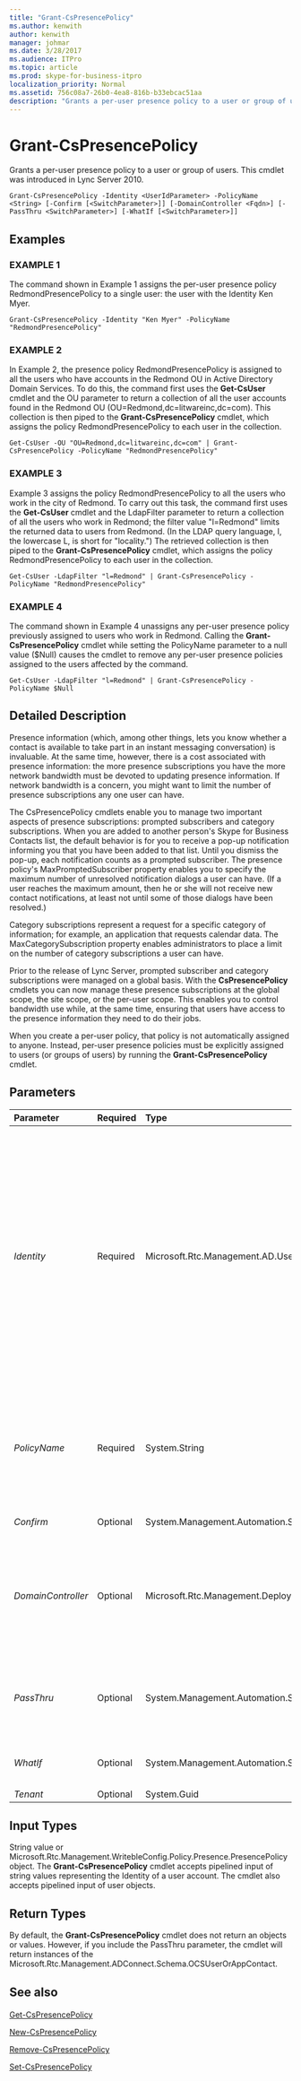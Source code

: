 ```yaml
---
title: "Grant-CsPresencePolicy"
ms.author: kenwith
author: kenwith
manager: johmar
ms.date: 3/28/2017
ms.audience: ITPro
ms.topic: article
ms.prod: skype-for-business-itpro
localization_priority: Normal
ms.assetid: 756c08a7-26b0-4ea8-816b-b33ebcac51aa
description: "Grants a per-user presence policy to a user or group of users. This cmdlet was introduced in Lync Server 2010."
---
```


# Grant-CsPresencePolicy
 
Grants a per-user presence policy to a user or group of users. This cmdlet was introduced in Lync Server 2010.
  
```
Grant-CsPresencePolicy -Identity <UserIdParameter> -PolicyName <String> [-Confirm [<SwitchParameter>]] [-DomainController <Fqdn>] [-PassThru <SwitchParameter>] [-WhatIf [<SwitchParameter>]]

```

## Examples

### EXAMPLE 1

The command shown in Example 1 assigns the per-user presence policy RedmondPresencePolicy to a single user: the user with the Identity Ken Myer.
  
```
Grant-CsPresencePolicy -Identity "Ken Myer" -PolicyName "RedmondPresencePolicy"
```

### EXAMPLE 2

In Example 2, the presence policy RedmondPresencePolicy is assigned to all the users who have accounts in the Redmond OU in Active Directory Domain Services. To do this, the command first uses the **Get-CsUser** cmdlet and the OU parameter to return a collection of all the user accounts found in the Redmond OU (OU=Redmond,dc=litwareinc,dc=com). This collection is then piped to the **Grant-CsPresencePolicy** cmdlet, which assigns the policy RedmondPresencePolicy to each user in the collection.
  
```
Get-CsUser -OU "OU=Redmond,dc=litwareinc,dc=com" | Grant-CsPresencePolicy -PolicyName "RedmondPresencePolicy"
```

### EXAMPLE 3

Example 3 assigns the policy RedmondPresencePolicy to all the users who work in the city of Redmond. To carry out this task, the command first uses the **Get-CsUser** cmdlet and the LdapFilter parameter to return a collection of all the users who work in Redmond; the filter value "l=Redmond" limits the returned data to users from Redmond. (In the LDAP query language, l, the lowercase L, is short for "locality.") The retrieved collection is then piped to the **Grant-CsPresencePolicy** cmdlet, which assigns the policy RedmondPresencePolicy to each user in the collection.
  
```
Get-CsUser -LdapFilter "l=Redmond" | Grant-CsPresencePolicy -PolicyName "RedmondPresencePolicy"
```

### EXAMPLE 4

The command shown in Example 4 unassigns any per-user presence policy previously assigned to users who work in Redmond. Calling the **Grant-CsPresencePolicy** cmdlet while setting the PolicyName parameter to a null value ($Null) causes the cmdlet to remove any per-user presence policies assigned to the users affected by the command.
  
```
Get-CsUser -LdapFilter "l=Redmond" | Grant-CsPresencePolicy -PolicyName $Null
```

## Detailed Description

Presence information (which, among other things, lets you know whether a contact is available to take part in an instant messaging conversation) is invaluable. At the same time, however, there is a cost associated with presence information: the more presence subscriptions you have the more network bandwidth must be devoted to updating presence information. If network bandwidth is a concern, you might want to limit the number of presence subscriptions any one user can have.
  
The CsPresencePolicy cmdlets enable you to manage two important aspects of presence subscriptions: prompted subscribers and category subscriptions. When you are added to another person's Skype for Business Contacts list, the default behavior is for you to receive a pop-up notification informing you that you have been added to that list. Until you dismiss the pop-up, each notification counts as a prompted subscriber. The presence policy's MaxPromptedSubscriber property enables you to specify the maximum number of unresolved notification dialogs a user can have. (If a user reaches the maximum amount, then he or she will not receive new contact notifications, at least not until some of those dialogs have been resolved.) 
  
Category subscriptions represent a request for a specific category of information; for example, an application that requests calendar data. The MaxCategorySubscription property enables administrators to place a limit on the number of category subscriptions a user can have.
  
Prior to the release of Lync Server, prompted subscriber and category subscriptions were managed on a global basis. With the **CsPresencePolicy** cmdlets you can now manage these presence subscriptions at the global scope, the site scope, or the per-user scope. This enables you to control bandwidth use while, at the same time, ensuring that users have access to the presence information they need to do their jobs.
  
When you create a per-user policy, that policy is not automatically assigned to anyone. Instead, per-user presence policies must be explicitly assigned to users (or groups of users) by running the **Grant-CsPresencePolicy** cmdlet.
  
## Parameters

|**Parameter**|**Required**|**Type**|**Description**|
|:-----|:-----|:-----|:-----|
| _Identity_ <br/> |Required  <br/> |Microsoft.Rtc.Management.AD.UserIdParameter  <br/> |Indicates the Identity of the user account to be assigned the presence policy. User Identities can be specified using one of four formats: 1) the user's SIP address; 2) the user's user principal name (UPN); 3) the user's domain name and logon name, in the form domain\logon (for example, litwareinc\kenmyer); and, 4) the user's Active Directory display name (for example, Ken Myer). User Identities can also be specified by using the user's Active Directory distinguished name.  <br/> In addition, you can use the asterisk (\*) wildcard character when using the Display Name as the user Identity. For example, the Identity "\* Smith" returns all the users with display name that ends with the string value "Smith".  <br/> |
| _PolicyName_ <br/> |Required  <br/> |System.String  <br/> |Identity of the per-user policy to be assigned; for example:  <br/>  `-PolicyName "RedmondPresencePolicy"` <br/> The PolicyName is the Identity of the policy minus the "tag:" prefix. For example, a policy with the Identity "tag:NorthAmericaPresencePolicy" has a PolicyName equal to "NorthAmericaPresencePolicy".  <br/> |
| _Confirm_ <br/> |Optional  <br/> |System.Management.Automation.SwitchParameter  <br/> |Prompts you for confirmation before executing the command.  <br/> |
| _DomainController_ <br/> |Optional  <br/> |Microsoft.Rtc.Management.Deploy.Fqdn  <br/> |Fully qualified name of the domain (FQDN) controller to be contacted when assigning the policy. For example:  <br/>  `-DomainController atl-dc-001.litwareinc.com` <br/> If not specified, the **Grant-CsPresencePolicy** cmdlet will contact the nearest available domain controller when assigning the policy. <br/> |
| _PassThru_ <br/> |Optional  <br/> |System.Management.Automation.SwitchParameter  <br/> |Enables you to pass a user object through the pipeline that represents the user being assigned the policy. By default, the **Grant-CsPresencePolicy** cmdlet does not pass objects through the pipeline. <br/> |
| _WhatIf_ <br/> |Optional  <br/> |System.Management.Automation.SwitchParameter  <br/> |Describes what would happen if you executed the command without actually executing the command.  <br/> |
| _Tenant_ <br/> |Optional  <br/> |System.Guid  <br/> |PARAMVALUE: Guid  <br/> |
   
## Input Types

String value or Microsoft.Rtc.Management.WritebleConfig.Policy.Presence.PresencePolicy object. The **Grant-CsPresencePolicy** cmdlet accepts pipelined input of string values representing the Identity of a user account. The cmdlet also accepts pipelined input of user objects.
  
## Return Types

By default, the **Grant-CsPresencePolicy** cmdlet does not return an objects or values. However, if you include the PassThru parameter, the cmdlet will return instances of the Microsoft.Rtc.Management.ADConnect.Schema.OCSUserOrAppContact.
  
## See also

#### 

[Get-CsPresencePolicy](get-cspresencepolicy.md)
  
[New-CsPresencePolicy](new-cspresencepolicy.md)
  
[Remove-CsPresencePolicy](remove-cspresencepolicy.md)
  
[Set-CsPresencePolicy](set-cspresencepolicy.md)

